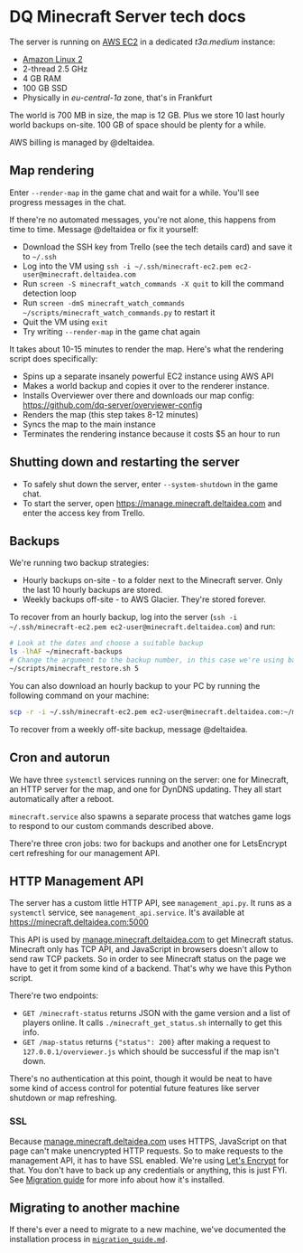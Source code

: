 # DQ Minecraft Server tech docs

The server is running on [AWS EC2](https://aws.amazon.com/ec2/) in a dedicated _t3a.medium_ instance:

- [Amazon Linux 2](https://aws.amazon.com/amazon-linux-2/)
- 2-thread 2.5 GHz
- 4 GB RAM
- 100 GB SSD
- Physically in _eu-central-1a_ zone, that's in Frankfurt

The world is 700 MB in size, the map is 12 GB. Plus we store 10 last hourly world backups on-site.
100 GB of space should be plenty for a while.

AWS billing is managed by @deltaidea.

## Map rendering

Enter `--render-map` in the game chat and wait for a while. You'll see progress messages in the chat.

If there're no automated messages, you're not alone, this happens from time to time. Message @deltaidea or fix it yourself:

- Download the SSH key from Trello (see the tech details card) and save it to `~/.ssh`
- Log into the VM using `ssh -i ~/.ssh/minecraft-ec2.pem ec2-user@minecraft.deltaidea.com`
- Run `screen -S minecraft_watch_commands -X quit` to kill the command detection loop
- Run `screen -dmS minecraft_watch_commands ~/scripts/minecraft_watch_commands.py` to restart it
- Quit the VM using `exit`
- Try writing `--render-map` in the game chat again

It takes about 10-15 minutes to render the map. Here's what the rendering script does specifically:

- Spins up a separate insanely powerful EC2 instance using AWS API
- Makes a world backup and copies it over to the renderer instance.
- Installs Overviewer over there and downloads our map config: https://github.com/dq-server/overviewer-config
- Renders the map (this step takes 8-12 minutes)
- Syncs the map to the main instance
- Terminates the rendering instance because it costs $5 an hour to run

## Shutting down and restarting the server

- To safely shut down the server, enter `--system-shutdown` in the game chat.
- To start the server, open https://manage.minecraft.deltaidea.com and enter the access key from Trello.

## Backups

We're running two backup strategies:

- Hourly backups on-site - to a folder next to the Minecraft server. Only the last 10 hourly backups are stored.
- Weekly backups off-site - to AWS Glacier. They're stored forever.

To recover from an hourly backup, log into the server (`ssh -i ~/.ssh/minecraft-ec2.pem ec2-user@minecraft.deltaidea.com`) and run:

```sh
# Look at the dates and choose a suitable backup
ls -lhAF ~/minecraft-backups
# Change the argument to the backup number, in this case we're using backup-5
~/scripts/minecraft_restore.sh 5
```

You can also download an hourly backup to your PC by running the following command on your machine:

```sh
scp -r -i ~/.ssh/minecraft-ec2.pem ec2-user@minecraft.deltaidea.com:~/minecraft-backups/backup-0 ./world-backup
```

To recover from a weekly off-site backup, message @deltaidea.

## Cron and autorun

We have three `systemctl` services running on the server: one for Minecraft, an HTTP server for the map, and one for DynDNS updating. They all start automatically after a reboot.

`minecraft.service` also spawns a separate process that watches game logs to respond to our custom commands described above.

There're three cron jobs: two for backups and another one for LetsEncrypt cert refreshing for our management API.

## HTTP Management API

The server has a custom little HTTP API, see `management_api.py`. It runs as a `systemctl` service, see `management_api.service`. It's available at https://minecraft.deltaidea.com:5000

This API is used by [manage.minecraft.deltaidea.com](https://manage.minecraft.deltaidea.com) to get Minecraft status. Minecraft only has TCP API, and JavaScript in browsers doesn't allow to send raw TCP packets. So in order to see Minecraft status on the page we have to get it from some kind of a backend. That's why we have this Python script.

There're two endpoints:

- `GET /minecraft-status` returns JSON with the game version and a list of players online. It calls `./minecraft_get_status.sh` internally to get this info.
- `GET /map-status` returns `{"status": 200}` after making a request to `127.0.0.1/overviewer.js` which should be successful if the map isn't down.

There's no authentication at this point, though it would be neat to have some kind of access control for potential future features like server shutdown or map refreshing.

### SSL

Because [manage.minecraft.deltaidea.com](https://manage.minecraft.deltaidea.com) uses HTTPS, JavaScript on that page can't make unencrypted HTTP requests. So to make requests to the management API, it has to have SSL enabled. We're using [Let's Encrypt](https://letsencrypt.org) for that. You don't have to back up any credentials or anything, this is just FYI. See [Migration guide](migration_guide.md) for more info about how it's installed.

## Migrating to another machine

If there's ever a need to migrate to a new machine, we've documented the installation process in [`migration_guide.md`](migration_guide.md).
